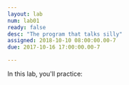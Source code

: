 ```yaml
---
layout: lab
num: lab01
ready: false
desc: "The program that talks silly"
assigned: 2018-10-10 08:00:00.00-7
due: 2017-10-16 17:00:00.00-7

---
```


In this lab, you'll practice:


